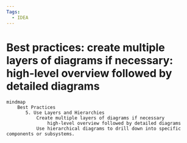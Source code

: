 ```yaml
---
Tags:
  - IDEA
---
```



# Best practices: create multiple layers of diagrams if necessary:  high-level overview followed by detailed diagrams 



```mermaid
mindmap
    Best Practices
       5. Use Layers and Hierarchies
           Create multiple layers of diagrams if necessary 
               high-level overview followed by detailed diagrams
           Use hierarchical diagrams to drill down into specific components or subsystems.

```              